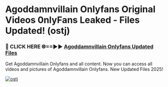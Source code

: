 # Agoddamnvillain Onlyfans Original Videos 0nlyFans Leaked - Files Updated! (ostj)

<h3>🔴 CLICK HERE 🌐==►► <a href="https://tinyurl.com/ehrbuxhb" rel="nofollow">Agoddamnvillain Onlyfans Updated Files</a></h3>

Get Agoddamnvillain Onlyfans and all content. Now you can access all videos and pictures of Agoddamnvillain Onlyfans. New Updated Files 2025!

[![ostj](https://i.imgur.com/lVYEuWS.gif)](https://tinyurl.com/ehrbuxhb)
